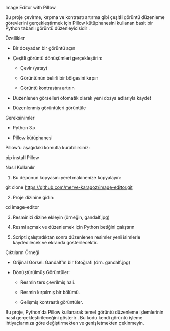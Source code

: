 Image Editor with Pillow

Bu proje  çevirme, kırpma ve kontrastı artırma gibi çeşitli görüntü düzenleme görevlerini gerçekleştirmek için Pillow kütüphanesini kullanan basit bir Python tabanlı görüntü düzenleyicisidir .

Özellikler

- Bir dosyadan bir görüntü açın
  
- Çeşitli görüntü dönüşümleri gerçekleştirin:
  
   - Çevir (yatay)
     
   - Görüntünün belirli bir bölgesini kırpın

   - Görüntü kontrastını artırın

- Düzenlenen görselleri otomatik olarak yeni dosya adlarıyla kaydet

- Düzenlenmiş görüntüleri görüntüle

Gereksinimler

- Python 3.x

- Pillow kütüphanesi

  
Pillow'u aşağıdaki komutla kurabilirsiniz:

pip install Pillow

Nasıl Kullanılır

1. Bu deponun kopyasını yerel makinenize kopyalayın:

git clone https://github.com/merve-karagoz/image-editor.git


2. Proje dizinine gidin:

cd image-editor

3. Resminizi dizine ekleyin (örneğin, gandalf.jpg)

4. Resmi açmak ve düzenlemek için Python betiğini çalıştırın

5. Scripti çalıştırdıktan sonra düzenlenen resimler yeni isimlerle kaydedilecek ve ekranda gösterilecektir.

Çıktıların Örneği

- Orijinal Görsel: Gandalf'ın bir fotoğrafı (örn. gandalf.jpg)
  
- Dönüştürülmüş Görüntüler:
  
  - Resmin ters çevrilmiş hali.
    
  - Resmin kırpılmış bir bölümü.

  - Gelişmiş kontrastlı görüntüler.

Bu proje, Python'da Pillow kullanarak temel görüntü düzenleme işlemlerinin nasıl gerçekleştirileceğini gösterir . Bu kodu kendi görüntü işleme ihtiyaçlarınıza göre değiştirmekten ve genişletmekten çekinmeyin.
